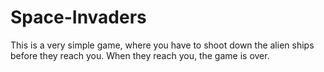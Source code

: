 # Space-Invaders
This is a very simple game, where you have to shoot down the alien ships before they reach you. When they reach you, the game is over.
